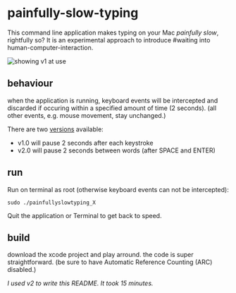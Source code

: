 # painfully-slow-typing
This command line application makes typing on your Mac *painfully slow*, rightfully so?
It is an experimental approach to introduce #waiting into human-computer-interaction.

![showing v1 at use](https://cloud.githubusercontent.com/assets/1216324/25635381/3acdc1cc-2f7e-11e7-852d-f1bc8a070568.gif)

## behaviour
when the application is running, keyboard events will be intercepted and discarded if occuring within a specified amount of time (2 seconds).
(all other events, e.g. mouse movement, stay unchanged.)

There are two [versions](https://github.com/jelko/painfully-slow-typing/releases) available:

* v1.0 will pause 2 seconds after each keystroke
* v2.0 will pause 2 seconds between words (after SPACE and ENTER)

## run
Run on terminal as root (otherwise keyboard events can not be intercepted):

    sudo ./painfullyslowtyping_X

Quit the application or Terminal to get back to speed.

## build
download the xcode project and play arround. the code is super straightforward.
(be sure to have Automatic Reference Counting (ARC) disabled.)


*I used v2 to write this README. It took 15 minutes.*

